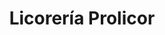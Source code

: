 ---
title: "Licorería Prolicor"
url: /caracas/licoreria-prolicor-2a-av-de-montalban/
shop: Spirituosen
---
